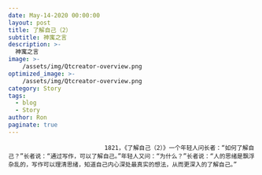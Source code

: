 ```yaml
---
date: May-14-2020 00:00:00
layout: post
title: 了解自己（2）
subtitle: 神寓之言
description: >-
  神寓之言
image: >-
    /assets/img/Qtcreator-overview.png
optimized_image: >-
    /assets/img/Qtcreator-overview.png
category: Story
tags:
  - blog
  - Story
author: Ron
paginate: true
---
```


							　　1821，《了解自己（2）》一个年轻人问长者：“如何了解自己？”长者说：“通过写作，可以了解自己。”年轻人又问：“为什么？”长者说：“人的思绪是飘浮杂乱的，写作可以理清思绪，知道自己内心深处最真实的想法，从而更深入的了解自己。”
							
							
						